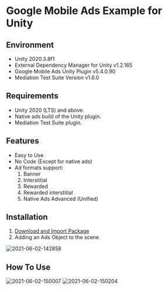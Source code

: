 # Google Mobile Ads Example for Unity

## Environment
- Unity 2020.3.8f1
- External Dependency Manager for Unity v1.2.165
- Google Mobile Ads Unity Plugin v5.4.0.90
- Mediation Test Suite Version v1.6.0
## Requirements
- Unity 2020 (LTS) and above.
- Native ads build of the Unity plugin.
- Mediation Test Suite plugin.
## Features
- Easy to Use
- No Code (Except for native ads)
- Ad formats support:
  1. Banner
  2. Interstitial
  3. Rewarded
  4. Rewarded interstitial
  5. Native Ads Advanced (Unified)
## Installation
1. [Download and Import Package](https://github.com/ChrisTJie/googleads-mobile-unity-example/releases)
2. Adding an Ads Object to the scene.

![2021-06-02-142858](https://user-images.githubusercontent.com/79248930/120434305-e0500b00-c3ae-11eb-9e18-009fa85ae6e6.jpg)
## How To Use
![2021-06-02-150007](https://user-images.githubusercontent.com/79248930/120437952-4e96cc80-c3b3-11eb-973c-fa11dcf9b670.jpg)
![2021-06-02-150204](https://user-images.githubusercontent.com/79248930/120438092-800f9800-c3b3-11eb-8137-388d7d4f1336.jpg)
